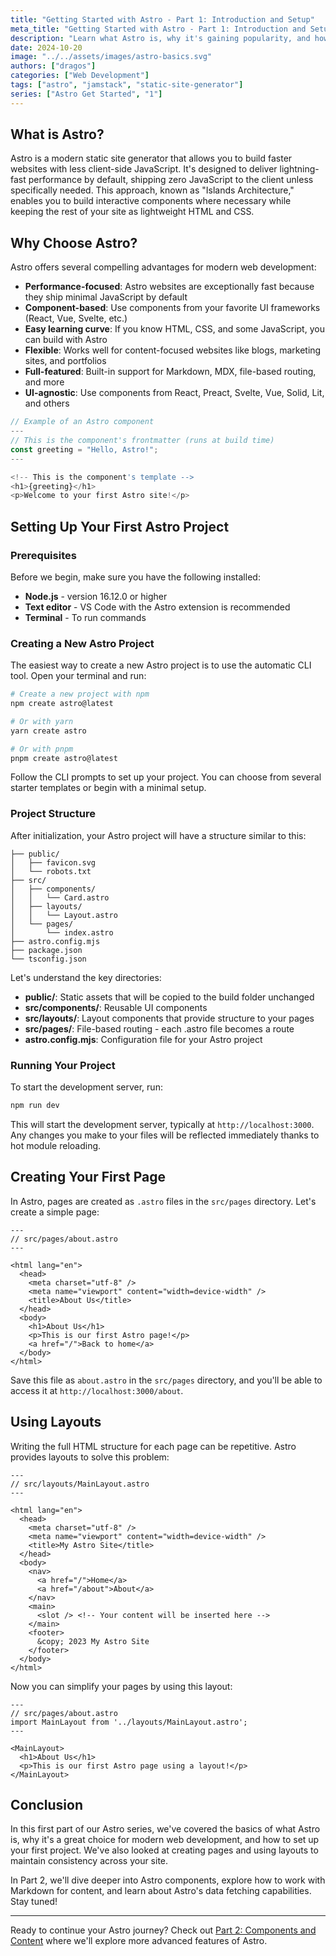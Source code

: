 ```yaml
---
title: "Getting Started with Astro - Part 1: Introduction and Setup"
meta_title: "Getting Started with Astro - Part 1: Introduction and Setup"
description: "Learn what Astro is, why it's gaining popularity, and how to set up your first Astro project in this comprehensive introduction."
date: 2024-10-20
image: "../../assets/images/astro-basics.svg"
authors: ["dragos"]
categories: ["Web Development"]
tags: ["astro", "jamstack", "static-site-generator"]
series: ["Astro Get Started", "1"]
---
```


## What is Astro?

Astro is a modern static site generator that allows you to build faster websites with less client-side JavaScript. It's designed to deliver lightning-fast performance by default, shipping zero JavaScript to the client unless specifically needed. This approach, known as "Islands Architecture," enables you to build interactive components where necessary while keeping the rest of your site as lightweight HTML and CSS.

## Why Choose Astro?

Astro offers several compelling advantages for modern web development:

- **Performance-focused**: Astro websites are exceptionally fast because they ship minimal JavaScript by default
- **Component-based**: Use components from your favorite UI frameworks (React, Vue, Svelte, etc.)
- **Easy learning curve**: If you know HTML, CSS, and some JavaScript, you can build with Astro
- **Flexible**: Works well for content-focused websites like blogs, marketing sites, and portfolios
- **Full-featured**: Built-in support for Markdown, MDX, file-based routing, and more
- **UI-agnostic**: Use components from React, Preact, Svelte, Vue, Solid, Lit, and others

```javascript
// Example of an Astro component
---
// This is the component's frontmatter (runs at build time)
const greeting = "Hello, Astro!";
---

<!-- This is the component's template -->
<h1>{greeting}</h1>
<p>Welcome to your first Astro site!</p>
```

## Setting Up Your First Astro Project

### Prerequisites

Before we begin, make sure you have the following installed:

- **Node.js** - version 16.12.0 or higher
- **Text editor** - VS Code with the Astro extension is recommended
- **Terminal** - To run commands

### Creating a New Astro Project

The easiest way to create a new Astro project is to use the automatic CLI tool. Open your terminal and run:

```bash
# Create a new project with npm
npm create astro@latest

# Or with yarn
yarn create astro

# Or with pnpm
pnpm create astro@latest
```

Follow the CLI prompts to set up your project. You can choose from several starter templates or begin with a minimal setup.

### Project Structure

After initialization, your Astro project will have a structure similar to this:

```
├── public/
│   ├── favicon.svg
│   └── robots.txt
├── src/
│   ├── components/
│   │   └── Card.astro
│   ├── layouts/
│   │   └── Layout.astro
│   └── pages/
│       └── index.astro
├── astro.config.mjs
├── package.json
└── tsconfig.json
```

Let's understand the key directories:

- **public/**: Static assets that will be copied to the build folder unchanged
- **src/components/**: Reusable UI components
- **src/layouts/**: Layout components that provide structure to your pages
- **src/pages/**: File-based routing - each .astro file becomes a route
- **astro.config.mjs**: Configuration file for your Astro project

### Running Your Project

To start the development server, run:

```bash
npm run dev
```

This will start the development server, typically at `http://localhost:3000`. Any changes you make to your files will be reflected immediately thanks to hot module reloading.

## Creating Your First Page

In Astro, pages are created as `.astro` files in the `src/pages` directory. Let's create a simple page:

```astro
---
// src/pages/about.astro
---

<html lang="en">
  <head>
    <meta charset="utf-8" />
    <meta name="viewport" content="width=device-width" />
    <title>About Us</title>
  </head>
  <body>
    <h1>About Us</h1>
    <p>This is our first Astro page!</p>
    <a href="/">Back to home</a>
  </body>
</html>
```

Save this file as `about.astro` in the `src/pages` directory, and you'll be able to access it at `http://localhost:3000/about`.

## Using Layouts

Writing the full HTML structure for each page can be repetitive. Astro provides layouts to solve this problem:

```astro
---
// src/layouts/MainLayout.astro
---

<html lang="en">
  <head>
    <meta charset="utf-8" />
    <meta name="viewport" content="width=device-width" />
    <title>My Astro Site</title>
  </head>
  <body>
    <nav>
      <a href="/">Home</a>
      <a href="/about">About</a>
    </nav>
    <main>
      <slot /> <!-- Your content will be inserted here -->
    </main>
    <footer>
      &copy; 2023 My Astro Site
    </footer>
  </body>
</html>
```

Now you can simplify your pages by using this layout:

```astro
---
// src/pages/about.astro
import MainLayout from '../layouts/MainLayout.astro';
---

<MainLayout>
  <h1>About Us</h1>
  <p>This is our first Astro page using a layout!</p>
</MainLayout>
```

## Conclusion

In this first part of our Astro series, we've covered the basics of what Astro is, why it's a great choice for modern web development, and how to set up your first project. We've also looked at creating pages and using layouts to maintain consistency across your site.

In Part 2, we'll dive deeper into Astro components, explore how to work with Markdown for content, and learn about Astro's data fetching capabilities. Stay tuned!

---

Ready to continue your Astro journey? Check out [Part 2: Components and Content](/astro-get-started-part-2) where we'll explore more advanced features of Astro.